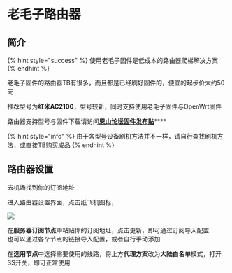# 老毛子路由器

## 简介

{% hint style="success" %}
使用老毛子固件是低成本的路由器爬梯解决方案
{% endhint %}

老毛子固件的路由器TB有很多，而且都是已经刷好固件的，便宜的起步价大约50元

推荐型号为**红米AC2100**，型号较新，同时支持使用老毛子固件与OpenWrt固件

路由器支持型号与固件下载请访问[**恩山论坛固件发布贴**](https://www.right.com.cn/forum/thread-3546372-1-1.html)\*\*\*\*

{% hint style="info" %}
由于各型号设备刷机方法并不一样，请自行查找刷机方法，或直接TB购买成品
{% endhint %}

## 路由器设置

去机场找到你的订阅地址

进入路由器设置界面，点击纸飞机图标，

![](https://cdn.jsdelivr.net/gh/eyw015/Oculus-guide-China/pdv/pdv.png)

在**服务器订阅节点**中粘贴你的订阅地址，点击更新，即可通过订阅导入配置  
也可以通过各个节点的链接导入配置，或者自行手动添加

在**选用节点**中选择需要使用的线路，将上方**代理方案**改为**大陆白名单**模式，打开SS开关，即可正常使用

